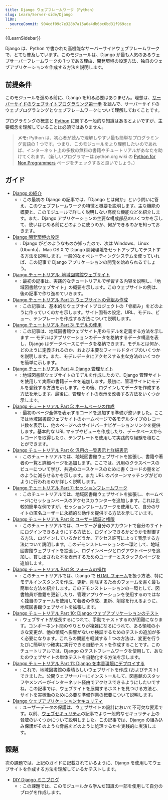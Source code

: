 ```yaml
---
title: Django ウェブフレームワーク (Python)
slug: Learn/Server-side/Django
l10n:
  sourceCommit: 904cdf09c7e328b7a15a6a4db6bc6bd31f969cce
---
```


{{LearnSidebar}}

Django は、Python で書かれた高機能なサーバーサイドウェブフレームワークで、とても普及しています。このモジュールは、Django が最も人気のあるウェブサーバーフレームワークの 1 つである理由、開発環境の設定方法、独自のウェブアプリケーションを作成する方法を説明します。

## 前提条件

このモジュールを進める前に、Django を知る必要はありません。理想は、[サーバーサイドのウェブサイトプログラミング第一歩](/ja/docs/Learn/Server-side/First_steps) を読んで、サーバーサイドのウェブプログラミングとウェブフレームワークについて理解しておくことです。

プログラミングの概念と [Python](/ja/docs/Glossary/Python) に関する一般的な知識はあるとよいですが、主要概念を理解していることは必須ではありません。

> **メモ:** Python は、初心者が読んで理解しやすい最も簡単なプログラミング言語の 1 つです。つまり、このモジュールをより理解したいのであれば、インターネット上の多数の無料の書籍やチュートリアルがあなたを助けてくれます。（新しいプログラマーは python.org wiki の [Python for Non Programmers](https://wiki.python.org/moin/BeginnersGuide/NonProgrammers) ページをチェックすると良いでしょう。）

## ガイド

- [Django の紹介](/ja/docs/Learn/Server-side/Django/Introduction)
  - : この最初の Django の記事では、「Django とは何か」という問いに答え、このウェブフレームワークの特徴と概要を説明します。主な機能の概要と、このモジュールで詳しく説明しない高度な機能などを紹介します。また、Django アプリケーションの主要な構成部品のいくつかを示して、使いはじめる前にどのように使うのか、何ができるのかを知っておきます。
- [Django 開発環境の設定](/ja/docs/Learn/Server-side/Django/development_environment)
  - : Django がどのようなものか知ったので、次は Windows、Linux (Ubuntu)、Mac OS X で Django 開発環境をセットアップしてテストする方法を説明します。一般的なオペレーティングシステムを使っていれば、この記事で Django アプリケーションの開発を始められるでしょう。
- [Django チュートリアル: 地域図書館ウェブサイト](/ja/docs/Learn/Server-side/Django/Tutorial_local_library_website)
  - : 最初の記事は、実践的なチュートリアルで学習する内容を説明し、「地域図書館ウェブサイト」の概要を示します。このウェブサイトの例は、後の記事で作り進めていきます。
- [Django チュートリアル Part 2: ウェブサイトの骨組み作成](/ja/docs/Learn/Server-side/Django/skeleton_website)
  - : この記事は、基本的なウェブサイトプロジェクトの「骨組み」をどのように作っていくのかを示します。サイト固有の設定、URL、モデル、ビュー、テンプレートを作成する方法について説明します。
- [Django チュートリアル Part 3: モデルの使用](/ja/docs/Learn/Server-side/Django/Models)
  - : この記事は、地域図書館ウェブサイト用のモデルを定義する方法を示します ― モデルはアプリケーションのデータを格納するデータ構造を表し、Django はデータベースにデータを格納できます。モデルとは何か、どのように定義されるのか、および主要なフィールドタイプのいくつかを説明します。また、モデルデータにアクセスする主な方法のいくつかを簡単に示します。
- [Django チュートリアル Part 4: Django 管理サイト](/ja/docs/Learn/Server-side/Django/Admin_site)
  - : 地域図書館ウェブサイトのモデルを作成したので、Django 管理サイトを使用して実際の書籍データを追加します。最初に、管理サイトにモデルを登録する方法を示します。その後、ログインしてデータを作成する方法を示します。最後に、管理サイトの表示を改善する方法をいくつか示します。
- [Django チュートリアル Part 5: ホームページの作成](/ja/docs/Learn/Server-side/Django/Home_page)
  - : 最初のページ全体を表示するコードを追加する準備が整いました。ここでは地域図書館ウェブサイトのホームページで各モデルタイプのレコード数を表示し、他のページへのサイドバーナビゲーションリンクを提供します。基本的な URL マップやビューを作成したり、データベースからレコードを取得したり、テンプレートを使用して実践的な経験を積むことができます。
- [Django チュートリアル Part 6: 汎用の一覧表示と詳細表示](/ja/docs/Learn/Server-side/Django/Generic_views)
  - : このチュートリアルでは、地域図書館ウェブサイトを拡張し、書籍や著者の一覧と詳細ページを追加します。ここでは、汎用のクラスベースのビューについて学び、共通のユースケースのために書くコードの量をどのように減らせるかを示します。また URL のパターンマッチングがどのように行われるのか詳しく説明します。
- [Django チュートリアル Part 7: セッションフレームワーク](/ja/docs/Learn/Server-side/Django/Sessions)
  - : このチュートリアルでは、地域図書館ウェブサイトを拡張し、ホームページにセッションベースのアクセスカウンターを追加します。これは比較的簡単な例ですが、セッションフレームワークを使用して、自分のサイトの匿名ユーザーに永続的な動作を提供する方法を示しています。
- [Django チュートリアル Part 8: ユーザー認証と権限](/ja/docs/Learn/Server-side/Django/Authentication)
  - : このチュートリアルでは、ユーザーが自分のアカウントで自分のサイトにログインできるようにする方法と、ログインできるかどうかを制御する方法、ログインしているかどうか、アクセス許可によって表示する方法について説明します。このデモンストレーションの一環として、地域図書館ウェブサイトを拡張し、ログインページとログアウトページを追加し、貸し出された本を表示するためのユーザーとスタッフのページを追加します。
- [Django チュートリアル Part 9: フォームの操作](/ja/docs/Learn/Server-side/Django/Forms)
  - : このチュートリアルでは、Django で [HTML フォーム](/ja/docs/Learn/Server-side/Django/Forms)を扱う方法、特にモデルインスタンスを作成、更新、削除するためのフォームを書く最も簡単な方法を紹介します。このデモンストレーションの一環として、図書館員が書籍を更新したり、管理アプリケーションを使用するのではなく独自のフォームを使用して著者の作成、更新、削除を行えるように、地域図書館ウェブサイトを拡張します。
- [Django チュートリアル Part 10: Django ウェブアプリケーションのテスト](/ja/docs/Learn/Server-side/Django/Testing)
  - : ウェブサイトが成長するにつれて、手動でテストするのが困難になります。コンポーネント間のやりとりが複雑になるにつれて、ある領域の小さな変更が、他の領域へ影響がないか検証するためのテストの追加が多く必要になります。これらの問題を軽減する 1 つの方法は、変更を行うたびに簡単かつ確実に実行できる自動テストを作成することです。このチュートリアルでは、Django のテストフレームワークを使用して、あなたのウェブサイトの単体テストを自動化する方法を示します。
- [Django チュートリアル Part 11: Django を本番環境にデプロイする](/ja/docs/Learn/Server-side/Django/Deployment)
  - : これで、地域図書館の素晴らしいウェブサイトを作成 (およびテスト) できました。公開ウェブサーバーにインストールして、図書館のスタッフやメンバーがインターネット経由でアクセスできるようにしたいですね。この記事では、ウェブサイトを展開するホストを見つける方法と、サイトを実稼働のために必要な準備作業の概要について説明します。
- [Django ウェブアプリケーションセキュリティ](/ja/docs/Learn/Server-side/Django/web_application_security)
  - : ユーザーデータの保護は、ウェブサイトの設計において不可欠な要素です。以前、[ウェブセキュリティ](/ja/docs/Web/Security)の記事でより一般的なセキュリティ上の脅威のいくつかについて説明しました。この記事では、Django の組み込み保護がそのような脅威をどのように処理するかを実践的に実演します。

## 課題

次の課題では、上記のガイドに記載されているように、Django を使用してウェブサイトを作成する方法を理解しているかテストします。

- [DIY Django ミニブログ](/ja/docs/Learn/Server-side/Django/django_assessment_blog)
  - : この課題では、このモジュールから学んだ知識の一部を使用して自分のブログを作成します。
